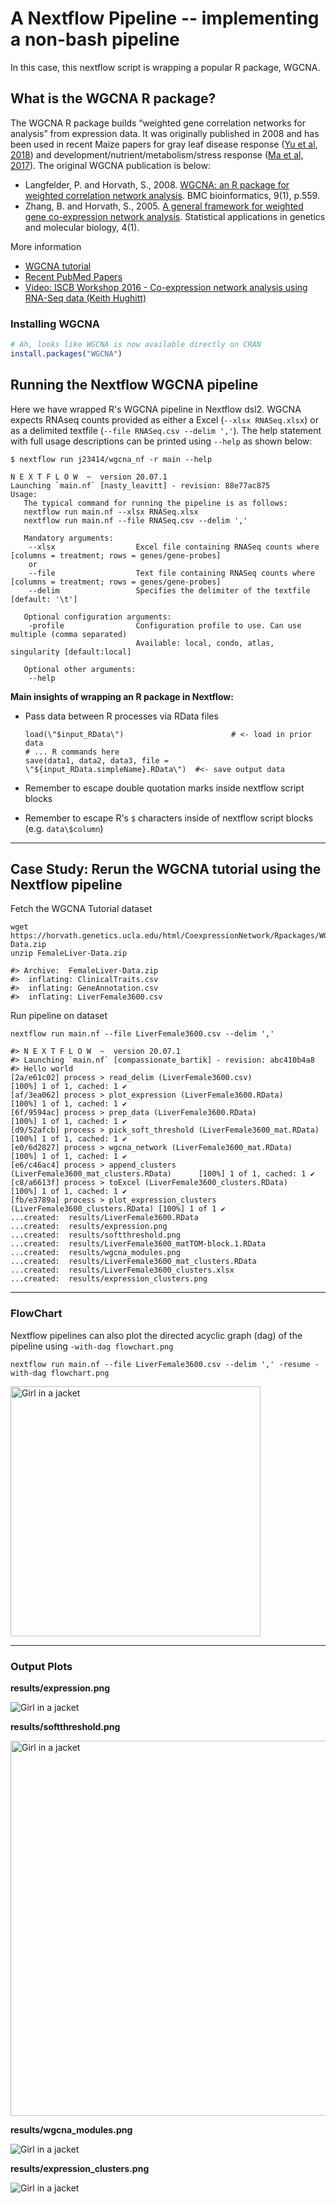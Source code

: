 # A Nextflow Pipeline -- implementing a non-bash pipeline

In this case, this nextflow script is wrapping a popular R package, WGCNA.

## What is the WGCNA R package?

The WGCNA R package builds “weighted gene correlation networks for
analysis” from expression data. It was originally published in 2008 and
has been used in recent Maize papers for gray leaf disease response ([Yu
et
al, 2018](https://bmcgenomics.biomedcentral.com/articles/10.1186/s12864-018-5072-4#Sec2))
and development/nutrient/metabolism/stress response ([Ma et
al, 2017](https://pubmed.ncbi.nlm.nih.gov/28764653/)). The original
WGCNA publication is below:

  - Langfelder, P. and Horvath, S., 2008. [WGCNA: an R package for
    weighted correlation network
    analysis](https://bmcbioinformatics.biomedcentral.com/articles/10.1186/1471-2105-9-559).
    BMC bioinformatics, 9(1), p.559.
  - Zhang, B. and Horvath, S., 2005. [A general framework for weighted
    gene co-expression network
    analysis](https://pubmed.ncbi.nlm.nih.gov/16646834/). Statistical
    applications in genetics and molecular biology, 4(1).

More information

  - [WGCNA
    tutorial](https://horvath.genetics.ucla.edu/html/CoexpressionNetwork/Rpackages/WGCNA/Tutorials/)
  - [Recent PubMed Papers](https://pubmed.ncbi.nlm.nih.gov/?term=wgcna&sort=date)
  - [Video: ISCB Workshop 2016 - Co-expression network analysis using RNA-Seq data (Keith Hughitt)](https://youtu.be/OdqDE5EJSlA)

### Installing WGCNA

``` r
# Ah, looks like WGCNA is now available directly on CRAN
install.packages("WGCNA")
```

## Running the Nextflow WGCNA pipeline

Here we have wrapped R's WGCNA pipeline in Nextflow dsl2. WGCNA expects RNAseq counts provided as either a Excel (`--xlsx RNASeq.xlsx`) or as a delimited textfile (`--file RNASeq.csv --delim ','`). The help statement with full usage descriptions can be printed using `--help` as shown below:

```
$ nextflow run j23414/wgcna_nf -r main --help

N E X T F L O W  ~  version 20.07.1
Launching `main.nf` [nasty_leavitt] - revision: 88e77ac875
Usage:
   The typical command for running the pipeline is as follows:
   nextflow run main.nf --xlsx RNASeq.xlsx
   nextflow run main.nf --file RNASeq.csv --delim ','

   Mandatory arguments:
    --xlsx                  Excel file containing RNASeq counts where [columns = treatment; rows = genes/gene-probes]
    or
    --file                  Text file containing RNASeq counts where [columns = treatment; rows = genes/gene-probes]
    --delim                 Specifies the delimiter of the textfile [default: '\t']

   Optional configuration arguments:
    -profile                Configuration profile to use. Can use multiple (comma separated)
                            Available: local, condo, atlas, singularity [default:local]

   Optional other arguments:
    --help
```

**Main insights of wrapping an R package in Nextflow:**

* Pass data between R processes via RData files

  ```
  load(\"$input_RData\")                        # <- load in prior data
  # ... R commands here
  save(data1, data2, data3, file = \"${input_RData.simpleName}.RData\")  #<- save output data
  ```

* Remember to escape double quotation marks inside nextflow script blocks
* Remember to escape R's `$` characters inside of nextflow script blocks (e.g. `data\$column`)

-----

## Case Study: Rerun the WGCNA tutorial using the Nextflow pipeline

Fetch the WGCNA Tutorial dataset

```
wget https://horvath.genetics.ucla.edu/html/CoexpressionNetwork/Rpackages/WGCNA/Tutorials/FemaleLiver-Data.zip
unzip FemaleLiver-Data.zip

#> Archive:  FemaleLiver-Data.zip
#>  inflating: ClinicalTraits.csv      
#>  inflating: GeneAnnotation.csv      
#>  inflating: LiverFemale3600.csv 
```

Run pipeline on dataset

```
nextflow run main.nf --file LiverFemale3600.csv --delim ','

#> N E X T F L O W  ~  version 20.07.1
#> Launching `main.nf` [compassionate_bartik] - revision: abc410b4a8
#> Hello world
[2a/e61c02] process > read_delim (LiverFemale3600.csv)                          [100%] 1 of 1, cached: 1 ✔
[af/3ea062] process > plot_expression (LiverFemale3600.RData)                   [100%] 1 of 1, cached: 1 ✔
[6f/9594ac] process > prep_data (LiverFemale3600.RData)                         [100%] 1 of 1, cached: 1 ✔
[d9/52afcb] process > pick_soft_threshold (LiverFemale3600_mat.RData)           [100%] 1 of 1, cached: 1 ✔
[e0/6d2827] process > wgcna_network (LiverFemale3600_mat.RData)                 [100%] 1 of 1, cached: 1 ✔
[e6/c46ac4] process > append_clusters (LiverFemale3600_mat_clusters.RData)      [100%] 1 of 1, cached: 1 ✔
[c8/a6613f] process > toExcel (LiverFemale3600_clusters.RData)                  [100%] 1 of 1, cached: 1 ✔
[fb/e3789a] process > plot_expression_clusters (LiverFemale3600_clusters.RData) [100%] 1 of 1 ✔
...created:  results/LiverFemale3600.RData
...created:  results/expression.png
...created:  results/softthreshold.png
...created:  results/LiverFemale3600_matTOM-block.1.RData
...created:  results/wgcna_modules.png
...created:  results/LiverFemale3600_mat_clusters.RData
...created:  results/LiverFemale3600_clusters.xlsx
...created:  results/expression_clusters.png
```

-----

### FlowChart

Nextflow pipelines can also plot the directed acyclic graph (dag) of the pipeline using `-with-dag flowchart.png`

```
nextflow run main.nf --file LiverFemale3600.csv --delim ',' -resume -with-dag flowchart.png
```

<img src="imgs/flowchart.png" alt="Girl in a jacket" width=400/>


-----

### Output Plots

**results/expression.png**

<img src="imgs/expression.png" alt="Girl in a jacket" />

**results/softthreshold.png**

<img src="imgs/softthreshold.png" alt="Girl in a jacket" width=600/>

**results/wgcna_modules.png**

<img src="imgs/wgcna_modules.png" alt="Girl in a jacket" />


**results/expression_clusters.png**

<img src="imgs/expression_clusters.png" alt="Girl in a jacket" />
